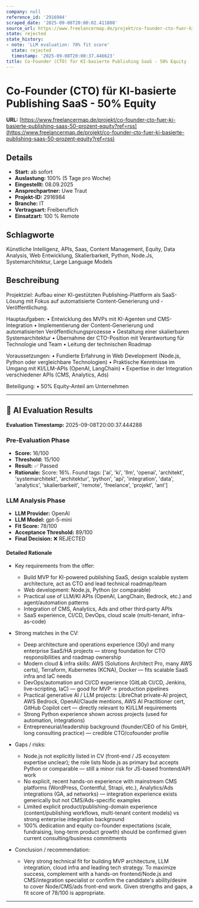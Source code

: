 ```yaml
---
company: null
reference_id: '2916984'
scraped_date: '2025-09-08T20:00:02.411808'
source_url: https://www.freelancermap.de/projekt/co-founder-cto-fuer-ki-basierte-publishing-saas-50-prozent-equity?ref=rss
state: rejected
state_history:
- note: 'LLM evaluation: 78% fit score'
  state: rejected
  timestamp: '2025-09-08T20:00:37.446623'
title: Co-Founder (CTO) für KI-basierte Publishing SaaS - 50% Equity
---
```



# Co-Founder (CTO) für KI-basierte Publishing SaaS - 50% Equity
**URL:** [https://www.freelancermap.de/projekt/co-founder-cto-fuer-ki-basierte-publishing-saas-50-prozent-equity?ref=rss](https://www.freelancermap.de/projekt/co-founder-cto-fuer-ki-basierte-publishing-saas-50-prozent-equity?ref=rss)
## Details
- **Start:** ab sofort
- **Auslastung:** 100% (5 Tage pro Woche)
- **Eingestellt:** 08.09.2025
- **Ansprechpartner:** Uwe Traut
- **Projekt-ID:** 2916984
- **Branche:** IT
- **Vertragsart:** Freiberuflich
- **Einsatzart:** 100
                                                % Remote

## Schlagworte
Künstliche Intelligenz, APIs, Saas, Content Management, Equity, Data Analysis, Web Entwicklung, Skalierbarkeit, Python, Node.Js, Systemarchitektur, Large Language Models

## Beschreibung
Projektziel:
Aufbau einer KI-gestützten Publishing-Plattform als SaaS-Lösung mit Fokus auf automatisierte Content-Generierung und -Veröffentlichung.

Hauptaufgaben:
• Entwicklung des MVPs mit KI-Agenten und CMS-Integration
• Implementierung der Content-Generierung und automatisierten Veröffentlichungsprozesse
• Gestaltung einer skalierbaren Systemarchitektur
• Übernahme der CTO-Position mit Verantwortung für Technologie und Team
• Leitung der technischen Roadmap

Voraussetzungen:
• Fundierte Erfahrung in Web Development (Node.js, Python oder vergleichbare Technologien)
• Praktische Kenntnisse im Umgang mit KI/LLM-APIs (OpenAI, LangChain)
• Expertise in der Integration verschiedener APIs (CMS, Analytics, Ads)

Beteiligung:
• 50% Equity-Anteil am Unternehmen

---

## 🤖 AI Evaluation Results

**Evaluation Timestamp:** 2025-09-08T20:00:37.444288

### Pre-Evaluation Phase
- **Score:** 16/100
- **Threshold:** 15/100
- **Result:** ✅ Passed
- **Rationale:** Score: 16%. Found tags: ['ai', 'ki', 'llm', 'openai', 'architekt', 'systemarchitekt', 'architektur', 'python', 'api', 'integration', 'data', 'analytics', 'skalierbarkeit', 'remote', 'freelance', 'projekt', 'ant']

### LLM Analysis Phase
- **LLM Provider:** OpenAI
- **LLM Model:** gpt-5-mini
- **Fit Score:** 78/100
- **Acceptance Threshold:** 89/100
- **Final Decision:** ❌ REJECTED

#### Detailed Rationale
- Key requirements from the offer:
  - Build MVP for KI-powered publishing SaaS, design scalable system architecture, act as CTO and lead technical roadmap/team
  - Web development: Node.js, Python (or comparable)
  - Practical use of LLM/KI APIs (OpenAI, LangChain, Bedrock, etc.) and agent/automation patterns
  - Integration of CMS, Analytics, Ads and other third‑party APIs
  - SaaS experience, CI/CD, DevOps, cloud scale (multi-tenant, infra-as-code)

- Strong matches in the CV:
  - Deep architecture and operations experience (30y) and many enterprise SaaS/HA projects — strong foundation for CTO responsibilities and roadmap ownership
  - Modern cloud & infra skills: AWS (Solutions Architect Pro, many AWS certs), Terraform, Kubernetes (KCNA), Docker — fits scalable SaaS infra and IaC needs
  - DevOps/automation and CI/CD experience (GitLab CI/CD, Jenkins, live-scripting, IaC) — good for MVP → production pipelines
  - Practical generative AI / LLM projects: LibreChat private-AI project, AWS Bedrock, OpenAI/Claude mentions, AWS AI Practitioner cert, GitHub Copilot cert — directly relevant to KI/LLM requirements
  - Strong Python experience shown across projects (used for automation, integrations)
  - Entrepreneurial/leadership background (founder/CEO of his GmbH, long consulting practice) — credible CTO/cofounder profile

- Gaps / risks:
  - Node.js not explicitly listed in CV (front-end / JS ecosystem expertise unclear); the role lists Node.js as primary but accepts Python or comparable — still a minor risk for JS-based frontend/API work
  - No explicit, recent hands-on experience with mainstream CMS platforms (WordPress, Contentful, Strapi, etc.), Analytics/Ads integrations (GA, ad networks) — integration experience exists generically but not CMS/Ads-specific examples
  - Limited explicit product/publishing-domain experience (content/publishing workflows, multi-tenant content models) vs strong enterprise integration background
  - 100% dedication and equity co-founder expectations (scale, fundraising, long-term product growth) should be confirmed given current consulting/business commitments

- Conclusion / recommendation:
  - Very strong technical fit for building MVP architecture, LLM integration, cloud infra and leading tech strategy. To maximize success, complement with a hands-on frontend/Node.js and CMS/integration specialist or confirm the candidate's ability/desire to cover Node/CMS/ads front-end work. Given strengths and gaps, a fit score of 78/100 is appropriate.

---
